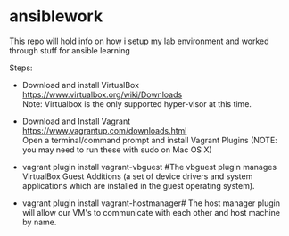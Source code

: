 # ansiblework
This repo will hold info on how i setup my lab environment and worked through stuff for ansible learning

Steps:
* Download and install VirtualBox  
https://www.virtualbox.org/wiki/Downloads  
Note: Virtualbox is the only supported hyper-visor at this time.  
* Download and Install Vagrant  
https://www.vagrantup.com/downloads.html  
Open a terminal/command prompt and install Vagrant Plugins (NOTE: you may need to run these with sudo on Mac OS X)  
* vagrant plugin install vagrant-vbguest \#The vbguest plugin manages VirtualBox Guest Additions (a set of device drivers and system applications which are installed in the guest operating system).  

* vagrant plugin install vagrant-hostmanager\# The host manager plugin will allow our VM's to communicate with each other and host machine by name.
